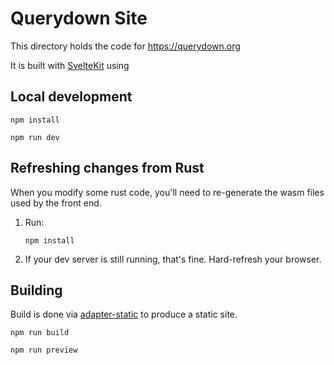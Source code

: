 # Querydown Site

This directory holds the code for https://querydown.org

It is built with [SvelteKit](https://kit.svelte.dev/) using

## Local development

```
npm install
```

```
npm run dev
```

## Refreshing changes from Rust

When you modify some rust code, you'll need to re-generate the wasm files used by the front end.

1. Run:

   ```
   npm install
   ```

1. If your dev server is still running, that's fine. Hard-refresh your browser.

## Building

Build is done via [adapter-static](https://kit.svelte.dev/docs/adapter-static) to produce a static site.

```
npm run build
```

```
npm run preview
```
